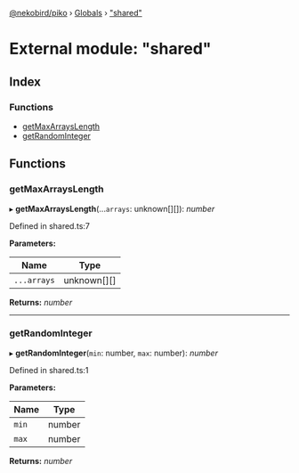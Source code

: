 [@nekobird/piko](../README.md) › [Globals](../globals.md) › ["shared"](_shared_.md)

# External module: "shared"

## Index

### Functions

* [getMaxArraysLength](_shared_.md#getmaxarrayslength)
* [getRandomInteger](_shared_.md#getrandominteger)

## Functions

###  getMaxArraysLength

▸ **getMaxArraysLength**(...`arrays`: unknown[][]): *number*

Defined in shared.ts:7

**Parameters:**

Name | Type |
------ | ------ |
`...arrays` | unknown[][] |

**Returns:** *number*

___

###  getRandomInteger

▸ **getRandomInteger**(`min`: number, `max`: number): *number*

Defined in shared.ts:1

**Parameters:**

Name | Type |
------ | ------ |
`min` | number |
`max` | number |

**Returns:** *number*
